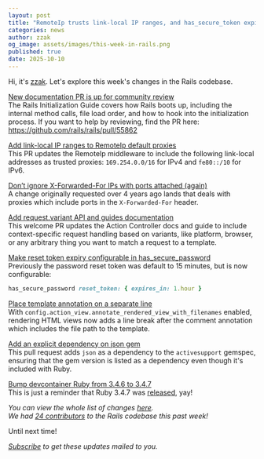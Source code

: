 ```yaml
---
layout: post
title: "RemoteIp trusts link-local IP ranges, and has_secure_token expiration gets config"
categories: news
author: zzak
og_image: assets/images/this-week-in-rails.png
published: true
date: 2025-10-10
---
```



Hi, it's [zzak](https://github.com/zzak). Let's explore this week's changes in the Rails codebase.

[New documentation PR is up for community review](https://github.com/rails/rails/pull/55862)  
The Rails Initialization Guide covers how Rails boots up, including the internal method calls, file load order, and how to hook into the initialization process.
If you want to help by reviewing, find the PR here: <https://github.com/rails/rails/pull/55862>

[Add link-local IP ranges to RemoteIp default proxies](https://github.com/rails/rails/pull/55821)  
This PR updates the RemoteIp middleware to include the following link-local addresses as trusted proxies: `169.254.0.0/16` for IPv4 and `fe80::/10` for IPv6.

[Don’t ignore X-Forwarded-For IPs with ports attached (again)](https://github.com/rails/rails/pull/49894)  
A change originally requested over 4 years ago lands that deals with proxies which include ports in the `X-Forwarded-For` header.

[Add request.variant API and guides documentation](https://github.com/rails/rails/pull/50273)  
This welcome PR updates the Action Controller docs and guide to include context-specific request handling based on variants, like platform, browser, or any arbitrary thing you want to match a request to a template.

[Make reset token expiry configurable in has_secure_password](https://github.com/rails/rails/pull/55574)  
Previously the password reset token was default to 15 minutes, but is now configurable:

```ruby
has_secure_password reset_token: { expires_in: 1.hour }
```

[Place template annotation on a separate line](https://github.com/rails/rails/pull/53731)  
With `config.action_view.annotate_rendered_view_with_filenames` enabled, rendering HTML views now adds a line break after the comment annotation which includes the file path to the template.

[Add an explicit dependency on json gem](https://github.com/rails/rails/pull/55847)  
This pull request adds `json` as a dependency to the `activesupport` gemspec, ensuring that the gem version is listed as a dependency even though it's included with Ruby.

[Bump devcontainer Ruby from 3.4.6 to 3.4.7](https://github.com/rails/rails/pull/55872)  
This is just a reminder that Ruby 3.4.7 was [released](https://www.ruby-lang.org/en/news/2025/10/07/ruby-3-4-7-released), yay!


_You can view the whole list of changes [here](https://github.com/rails/rails/compare/@%7B2025-10-03%7D...main@%7B2025-10-10%7D)._  
_We had [24 contributors](https://contributors.rubyonrails.org/contributors/in-time-window/20251003-20251010) to the Rails codebase this past week!_

Until next time!  

_[Subscribe](https://world.hey.com/this.week.in.rails) to get these updates mailed to you._

